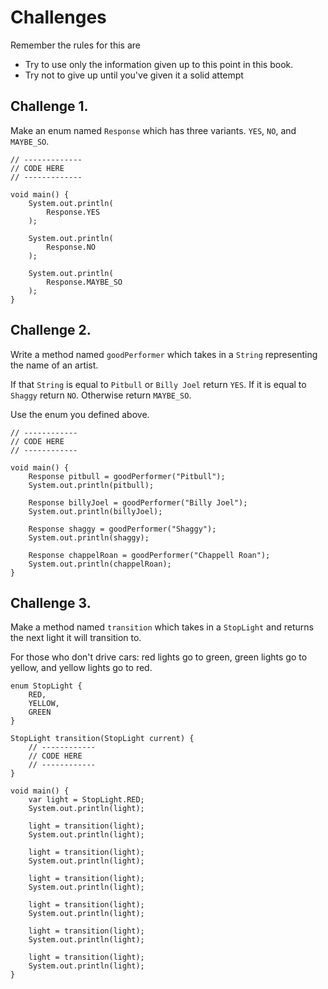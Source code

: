 # Challenges

Remember the rules for this are

- Try to use only the information given up to this point in this book.
- Try not to give up until you've given it a solid attempt

## Challenge 1.

Make an enum named `Response` which 
has three variants. `YES`, `NO`, and `MAYBE_SO`.

```java,editable
// -------------
// CODE HERE
// -------------

void main() {
    System.out.println(
        Response.YES
    );

    System.out.println(
        Response.NO
    );

    System.out.println(
        Response.MAYBE_SO
    );
}
```

## Challenge 2.

Write a method named `goodPerformer` which takes 
in a `String` representing the name of an artist.

If that `String` is equal to `Pitbull` or `Billy Joel`
return `YES`. If it is equal to `Shaggy` return `NO`.
Otherwise return `MAYBE_SO`.

Use the enum you defined above.

```java,editable
// ------------
// CODE HERE
// ------------

void main() {
    Response pitbull = goodPerformer("Pitbull");
    System.out.println(pitbull);

    Response billyJoel = goodPerformer("Billy Joel");
    System.out.println(billyJoel);

    Response shaggy = goodPerformer("Shaggy");
    System.out.println(shaggy);

    Response chappelRoan = goodPerformer("Chappell Roan");
    System.out.println(chappelRoan);
}
```

## Challenge 3.

Make a method named `transition` which takes in a `StopLight`
and returns the next light it will transition to.

For those who don't drive cars: red lights go to green,
green lights go to yellow, and yellow lights go to red.

```java,editable
enum StopLight {
    RED,
    YELLOW,
    GREEN
}

StopLight transition(StopLight current) {
    // ------------
    // CODE HERE
    // ------------
}

void main() {
    var light = StopLight.RED;
    System.out.println(light);

    light = transition(light);
    System.out.println(light);

    light = transition(light);
    System.out.println(light);

    light = transition(light);
    System.out.println(light);

    light = transition(light);
    System.out.println(light);

    light = transition(light);
    System.out.println(light);

    light = transition(light);
    System.out.println(light);
}
```
